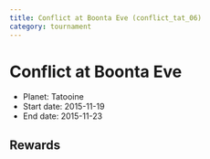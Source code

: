 ```yaml
---
title: Conflict at Boonta Eve (conflict_tat_06)
category: tournament
---
```

# Conflict at Boonta Eve

  * Planet: Tatooine
  * Start date: 2015-11-19
  * End date: 2015-11-23

## Rewards

